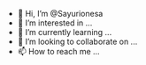 - 👋 Hi, I’m @Sayurionesa
- 👀 I’m interested in ...
- 🌱 I’m currently learning ...
- 💞️ I’m looking to collaborate on ...
- 📫 How to reach me ...

<!---
Sayurionesa/Sayurionesa is a ✨ special ✨ repository because its `README.md` (this file) appears on your GitHub profile.
You can click the Preview link to take a look at your changes.
--->
